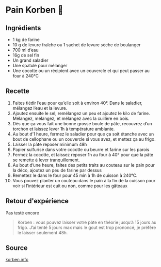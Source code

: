# Pain Korben 🍞

## Ingrédients

- 1 kg de farine
- 10 g de levure fraîche ou 1 sachet de levure sèche de boulanger
- 700 ml d’eau
- 16g de sel fin
- Un grand saladier
- Une spatule pour mélanger
- Une cocotte ou un récipient avec un couvercle et qui peut passer au four à 240°C

## Recette

1. Faites tiédir l’eau pour qu’elle soit à environ 40°. Dans le saladier, mélangez l’eau et la levure.
2. Ajoutez ensuite le sel, remélangez un peu et ajoutez le kilo de farine. Mélangez, mélangez, et mélangez avec la cuillère en bois.
3. Dès que ça vous fait une bonne grosse boule de pâte, recouvrez d’un torchon et laissez lever 1h à température ambiante.
4. Au bout d’1 heure, fermez le saladier pour que ça soit étanche avec un bout de cellophane ou un couvercle si vous avez, et mettez ça au frigo.
5. Laisser la pâte reposer minimum 48h
6. Papier sulfurisé dans votre cocotte ou beurre et farine sur les parois
7. Fermez la cocotte, et laissez reposer 1h au four à 40° pour que la pâte se remette à lever tranquillement.
8. Au bout d’une heure, faites des petits traits au couteau sur le pain pour la déco, ajoutez un peu de farine par dessus
9. Remettez le dans le four pour 45 min à 1h de cuisson à 240°C.
10. Vous pouvez planter un couteau dans le pain à la fin de la cuisson pour voir si l’intérieur est cuit ou non, comme pour les gâteaux

## Retour d'expérience

Pas testé encore

> Korben : vous pouvez laisser votre pâte en théorie jusqu’à 15 jours au frigo. J’ai tenté 5 jours max mais le gout est trop prononcé, je préfère le laisser seulement 48h.

## Source

[korben.info](https://korben.info/comment-faire-du-pain-facilement.html)
